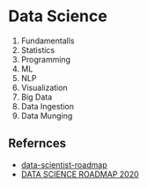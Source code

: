 # Data Science

1. Fundamentalls
2. Statistics
3. Programming
4. ML
5. NLP
6. Visualization
7. Big Data
8. Data Ingestion
9. Data Munging

## Refernces

- [data-scientist-roadmap](https://github.com/MrMimic/data-scientist-roadmap)
- [DATA SCIENCE ROADMAP 2020](https://medium.com/@ArtisOne/data-science-roadmap-2020-b256fb948404)
